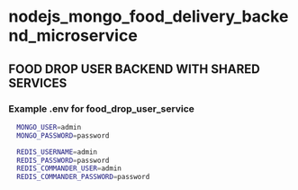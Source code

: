 # nodejs_mongo_food_delivery_backend_microservice

## FOOD DROP USER BACKEND WITH SHARED SERVICES

### Example .env for food_drop_user_service

```bash
  MONGO_USER=admin
  MONGO_PASSWORD=password

  REDIS_USERNAME=admin
  REDIS_PASSWORD=password
  REDIS_COMMANDER_USER=admin
  REDIS_COMMANDER_PASSWORD=password
```
